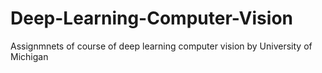# Deep-Learning-Computer-Vision
Assignmnets of course of deep learning computer vision by University of Michigan
